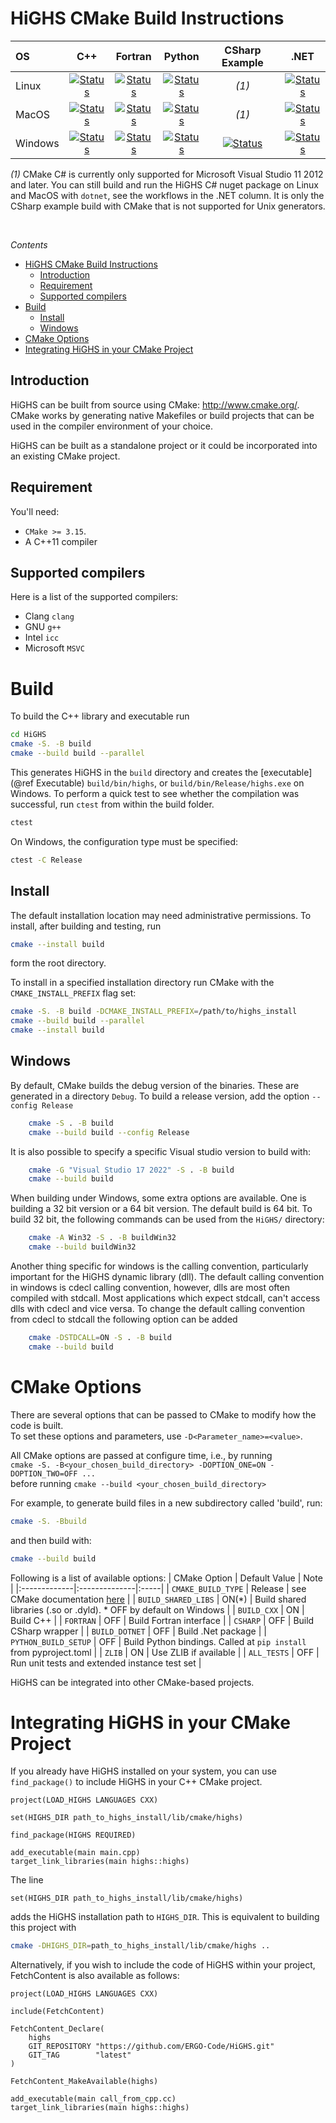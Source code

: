 # HiGHS CMake Build Instructions 

| OS       | C++   | Fortran | Python   | CSharp Example | .NET |
|:-------- | :---: | :------: | :----: | :----: | :----: |
| Linux    | [![Status][linux_cpp_svg]][linux_cpp_link] | [![Status][linux_fortran_svg]][linux_fortran_link] | [![Status][linux_python_svg]][linux_python_link] | *(1)* | [![Status][linux_dotnet_svg]][linux_dotnet_link] |
| MacOS    | [![Status][macos_cpp_svg]][macos_cpp_link] |[![Status][macos_fortran_svg]][macos_fortran_link] |  [![Status][macos_python_svg]][macos_python_link] | *(1)* |[![Status][macos_dotnet_svg]][macos_dotnet_link] |
| Windows  | [![Status][windows_cpp_svg]][windows_cpp_link] | [![Status][windows_fortran_svg]][windows_fortran_link] | [![Status][windows_python_svg]][windows_python_link] | [![Status][windows_csharp_svg]][windows_csharp_link] | [![Status][windows_dotnet_svg]][windows_dotnet_link] |

[linux_cpp_svg]: https://github.com/ERGO-Code/HiGHS/actions/workflows/cmake-linux-cpp.yml/badge.svg
[linux_cpp_link]: https://github.com/ERGO-Code/HiGHS/actions/workflows/cmake-linux-cpp.yml
[macos_cpp_svg]: https://github.com/ERGO-Code/HiGHS/actions/workflows/cmake-macos-cpp.yml/badge.svg
[macos_cpp_link]: https://github.com/ERGO-Code/HiGHS/actions/workflows/cmake-macos-cpp.yml
[windows_cpp_svg]: https://github.com/ERGO-Code/HiGHS/actions/workflows/cmake-windows-cpp.yml/badge.svg
[windows_cpp_link]: https://github.com/ERGO-Code/HiGHS/actions/workflows/cmake-windows-cpp.yml

[linux_python_svg]: https://github.com/ERGO-Code/HiGHS/actions/workflows/test-python-ubuntu.yml/badge.svg
[linux_python_link]: https://github.com/ERGO-Code/HiGHS/actions/workflows/test-python-ubuntu.yml
[macos_python_svg]: https://github.com/ERGO-Code/HiGHS/actions/workflows/test-python-macos.yml/badge.svg
[macos_python_link]: https://github.com/ERGO-Code/HiGHS/actions/workflows/test-python-macos.yml
[windows_python_svg]: https://github.com/ERGO-Code/HiGHS/actions/workflows/test-python-win.yml/badge.svg
[windows_python_link]: https://github.com/ERGO-Code/HiGHS/actions/workflows/test-python-win.yml

[windows_csharp_svg]: https://github.com/ERGO-Code/HiGHS/actions/workflows/test-csharp-win.yml/badge.svg
[windows_csharp_link]: https://github.com/ERGO-Code/HiGHS/actions/workflows/test-csharp-win.yml

[linux_dotnet_svg]: https://github.com/ERGO-Code/HiGHS/actions/workflows/test-nuget-ubuntu.yml/badge.svg
[linux_dotnet_link]: https://github.com/ERGO-Code/HiGHS/actions/workflows/test-nuget-ubuntu.yml
[macos_dotnet_svg]: https://github.com/ERGO-Code/HiGHS/actions/workflows/test-nuget-macos.yml/badge.svg
[macos_dotnet_link]: https://github.com/ERGO-Code/HiGHS/actions/workflows/test-nuget-macos.yml
[windows_dotnet_svg]: https://github.com/ERGO-Code/HiGHS/actions/workflows/test-nuget-win.yml/badge.svg
[windows_dotnet_link]: https://github.com/ERGO-Code/HiGHS/actions/workflows/test-nuget-win.yml

[linux_fortran_svg]: https://github.com/ERGO-Code/HiGHS/actions/workflows/test-fortran-ubuntu.yml/badge.svg
[linux_fortran_link]: https://github.com/ERGO-Code/HiGHS/actions/workflows/test-fortran-ubuntu.yml
[macos_fortran_svg]: https://github.com/ERGO-Code/HiGHS/actions/workflows/test-fortran-macos.yml/badge.svg
[macos_fortran_link]: https://github.com/ERGO-Code/HiGHS/actions/workflows/test-fortran-macos.yml
[windows_fortran_svg]: https://github.com/ERGO-Code/HiGHS/actions/workflows/test-fortran-win.yml/badge.svg
[windows_fortran_link]: https://github.com/ERGO-Code/HiGHS/actions/workflows/test-fortran-win.yml

*(1)* CMake C# is currently only supported for Microsoft Visual Studio 11 2012 and
  later. You can still build and run the HiGHS C# nuget package on Linux and MacOS with `dotnet`, see the workflows in the .NET column. It is only the CSharp example build with CMake that is not supported for Unix generators.

<!--# ?branch=main -->
<br>

*Contents*

- [HiGHS CMake Build Instructions](#highs-cmake-build-instructions)
  - [Introduction](#introduction)
  - [Requirement](#requirement)
  - [Supported compilers](#supported-compilers)
- [Build](#build)
  - [Install](#install)
  - [Windows](#windows)
- [CMake Options](#cmake-options)
- [Integrating HiGHS in your CMake Project](#integrating-highs-in-your-cmake-project)

## Introduction 

HiGHS can be built from source using CMake: <http://www.cmake.org/>. CMake works by generating native Makefiles or build projects that can be used in the compiler environment of your choice.

HiGHS can be built as a standalone project or it could be incorporated into an existing CMake project.

## Requirement
You'll need:

* `CMake >= 3.15`.
* A C++11 compiler

## Supported compilers 

Here is a list of the supported compilers:

* Clang `clang`
* GNU `g++`
* Intel `icc`
* Microsoft `MSVC`

# Build

To build the C++ library and executable run

``` bash
cd HiGHS
cmake -S. -B build 
cmake --build build --parallel
```

This generates HiGHS in the `build` directory and creates the [executable](@ref Executable) `build/bin/highs`, or `build/bin/Release/highs.exe` on Windows. To perform a quick test to see whether the compilation was successful, run `ctest` from within the build folder.

``` bash
ctest 
```

On Windows, the configuration type must be specified:
``` bash
ctest -C Release
```

## Install

The default installation location may need administrative
permissions. To install, after building and testing, run

``` bash
cmake --install build 
```

form the root directory. 

To install in a specified installation directory run CMake with the
`CMAKE_INSTALL_PREFIX` flag set:

``` bash
cmake -S. -B build -DCMAKE_INSTALL_PREFIX=/path/to/highs_install 
cmake --build build --parallel
cmake --install build
```

## Windows 

By default, CMake builds the debug version of the binaries. These are generated in a directory `Debug`. To build a release version, add the option `--config Release`

```bash
    cmake -S . -B build
    cmake --build build --config Release
```

It is also possible to specify a specific Visual studio version to build with:
```bash
    cmake -G "Visual Studio 17 2022" -S . -B build
    cmake --build build
```

When building under Windows, some extra options are available.  One is building a 32 bit version or a 64 bit version. The default build is 64 bit. To build 32 bit, the following commands can be used from the `HiGHS/` directory:

```bash
    cmake -A Win32 -S . -B buildWin32
    cmake --build buildWin32
```

Another thing specific for windows is the calling convention, particularly important for the HiGHS dynamic library (dll). The default calling convention in windows is cdecl calling convention, however, dlls are most often compiled with stdcall. Most applications which expect stdcall, can't access dlls with cdecl and vice versa. To change the default calling convention from cdecl to stdcall the following option can be added
```bash
    cmake -DSTDCALL=ON -S . -B build
    cmake --build build
```

<!-- An extra note. With the legacy `-DFAST_BUILD=OFF`, under windows the build dll is called `highs.dll` however the exe expects `libhighs.dll` so a manual copy of `highs.dll` to `libhighs.dll` is needed. Of course all above options can be combined with each other. -->


# CMake Options

There are several options that can be passed to CMake to modify how the code
is built.<br>
To set these options and parameters, use `-D<Parameter_name>=<value>`.

All CMake options are passed at configure time, i.e., by running <br>
`cmake -S. -B<your_chosen_build_directory> -DOPTION_ONE=ON -DOPTION_TWO=OFF ...` <br>
before running `cmake --build <your_chosen_build_directory>`<br>

For example, to generate build files in a new
subdirectory called 'build', run:

```sh
cmake -S. -Bbuild 
```
and then build with:

```sh
cmake --build build
```

Following is a list of available options:
| CMake Option | Default Value | Note |
|:-------------|:--------------|:-----|
| `CMAKE_BUILD_TYPE` | Release | see CMake documentation [here](https://cmake.org/cmake/help/latest/variable/CMAKE_BUILD_TYPE.html) |
| `BUILD_SHARED_LIBS` | ON(*) |  Build shared libraries (.so or .dyld). * OFF by default on Windows |
| `BUILD_CXX` | ON | Build C++ |
| `FORTRAN` | OFF | Build Fortran interface |
| `CSHARP` | OFF | Build CSharp wrapper |
| `BUILD_DOTNET` | OFF | Build .Net package |
| `PYTHON_BUILD_SETUP` | OFF | Build Python bindings. Called at `pip install` from pyproject.toml |
| `ZLIB` | ON | Use ZLIB if available |
| `ALL_TESTS` | OFF | Run unit tests and extended instance test set |

<!-- Following is a list of available options, for the full list run:

```sh
cmake -S. -Bbuild -LH
``` -->

HiGHS can be integrated into other CMake-based projects. 

# Integrating HiGHS in your CMake Project

If you already have HiGHS installed on your system, you can use `find_package()` to include HiGHS in your C++ CMake project. 

```
project(LOAD_HIGHS LANGUAGES CXX)

set(HIGHS_DIR path_to_highs_install/lib/cmake/highs)

find_package(HIGHS REQUIRED)

add_executable(main main.cpp)
target_link_libraries(main highs::highs)
```

The line 
```
set(HIGHS_DIR path_to_highs_install/lib/cmake/highs)
```
adds the HiGHS installation path to `HIGHS_DIR`. This is equivalent to building this project with
``` bash
cmake -DHIGHS_DIR=path_to_highs_install/lib/cmake/highs ..
```

Alternatively, if you wish to include the code of HiGHS within your project, FetchContent is also available as follows: 

```
project(LOAD_HIGHS LANGUAGES CXX)

include(FetchContent)

FetchContent_Declare(
    highs
    GIT_REPOSITORY "https://github.com/ERGO-Code/HiGHS.git"
    GIT_TAG        "latest"
)

FetchContent_MakeAvailable(highs)

add_executable(main call_from_cpp.cc)
target_link_libraries(main highs::highs)
```

